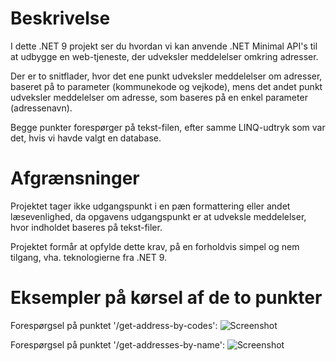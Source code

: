 # Beskrivelse
I dette .NET 9 projekt ser du hvordan vi kan anvende .NET Minimal API's til at udbygge en web-tjeneste, der udveksler meddelelser omkring adresser. 

Der er to snitflader, hvor det ene punkt udveksler meddelelser om adresser, baseret på to parameter (kommunekode og vejkode), mens det andet punkt udveksler meddelelser om adresse, som baseres på en enkel parameter (adressenavn).

Begge punkter forespørger på tekst-filen, efter samme LINQ-udtryk som var det, hvis vi havde valgt en database. 

# Afgrænsninger
Projektet tager ikke udgangspunkt i en pæn formattering eller andet læsevenlighed, da opgavens udgangspunkt er at udveksle meddelelser, hvor indholdet baseres på tekst-filer. 

Projektet formår at opfylde dette krav, på en forholdvis simpel og nem tilgang, vha. teknologierne fra .NET 9.

# Eksempler på kørsel af de to punkter
Forespørgsel på punktet '/get-address-by-codes':
![Screenshot](smartlearning-system-integration-uge4\GadenavneWebservice\GadenavneWebservice\Images\get-address-by-codes.png)

Forespørgsel på punktet '/get-addresses-by-name':
![Screenshot](smartlearning-system-integration-uge4\GadenavneWebservice\GadenavneWebservice\Images\get-addresses-by-name.png)
